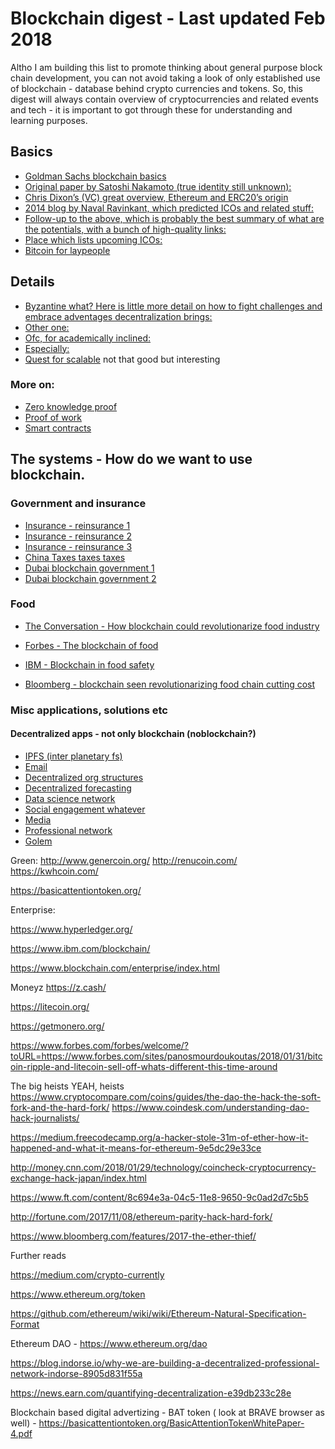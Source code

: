 # Blockchain digest - Last updated Feb 2018

Altho I am building this list to promote thinking about general purpose block chain development, you can not avoid taking a look of only established use of blockchain - database behind crypto currencies and tokens. So, this digest will always contain overview of cryptocurrencies and related events and tech - it is important to got through these for understanding and learning purposes.

## Basics

* [Goldman Sachs blockchain basics](http://www.goldmansachs.com/our-thinking/pages/blockchain/)
* [Original paper by Satoshi Nakamoto (true identity still unknown):](https://bitcoin.org/bitcoin.pdf)
* [Chris Dixon’s (VC) great overview, Ethereum and ERC20’s origin](https://medium.com/@cdixon/crypto-tokens-a-breakthrough-in-open-network-design-e600975be2ef)
* [2014 blog by Naval Ravinkant, which predicted ICOs and related stuff:](https://startupboy.com/2014/03/09/the-bitcoin-model-for-crowdfunding/)
* [Follow-up to the above, which is probably the best summary of what are the potentials, with a bunch of high-quality links:](https://medium.com/@balajis/thoughts-on-tokens-436109aabcbe)
* [Place which lists upcoming ICOs:](https://www.icoalert.com/)
* [Bitcoin for laypeople](https://gist.github.com/mafintosh/bd9e6d350ebf02441c9707c5f799d05b#file-bitcoin-for-laypeople-md)

## Details

* [Byzantine what? Here is little more detail on how to fight challenges and embrace adventages decentralization brings:](https://medium.com/@chrshmmmr/consensus-in-blockchain-systems-in-short-691fc7d1fefe)
* [Other one:](https://www.coindesk.com/short-guide-blockchain-consensus-protocols/)
* [Ofc, for academically inclined:](https://scholar.google.com/scholar?q=practical+byzantine+fault+tolerance+algorithm&hl=en&as_sdt=0&as_vis=1&oi=scholart&sa=X&ved=0ahUKEwjS94qlxsPVAhWEshQKHWX6C0UQgQMIJDAA)
* [Especially:](http://pmg.csail.mit.edu/papers/osdi99.pdf)
* [Quest for scalable](http://vukolic.com/iNetSec_2015.pdf) not that good but interesting

### More on:
* [Zero knowledge proof](https://en.wikipedia.org/wiki/Zero-knowledge_proof)
* [Proof of work](https://en.bitcoin.it/wiki/Proof_of_work)
* [Smart contracts](https://blockgeeks.com/guides/smart-contracts/)

## The systems - How do we want to use blockchain.

### Government and insurance

* [Insurance - reinsurance 1](https://www.allianz.com/en/press/news/commitment/sponsorship/161018-insurers-and-reinsurers-launch-blockchain-initiative-b3i/)
* [Insurance - reinsurance 2](https://www.allianz.com/en/press/news/commitment/sponsorship/170206_Blockchain-gains--international-scope/)
* [Insurance - reinsurance 3](http://www.agcs.allianz.com/about-us/news/blockchain-technology-successfully-piloted-by-allianz-risk-transfer-and-nephila-for-catastrophe-swap-/)
* [China Taxes taxes taxes](https://www.zerohedge.com/news/2017-08-06/will-china-use-blockchain-collect-taxes)
* [Dubai blockchain government 1](https://www.forbes.com/sites/suparnadutt/2017/12/18/dubai-sets-sights-on-becoming-the-worlds-first-blockchain-powered-government/#46f77dcc454b)
* [Dubai blockchain government 2](https://www.coindesk.com/dubai-land-department-launches-blockchain-real-estate-initiative/)


### Food

* [The Conversation - How blockchain could revolutionarize food industry](http://theconversation.com/how-blockchain-technology-could-transform-the-food-industry-89348)

* [Forbes - The blockchain of food](https://www.forbes.com/forbes/welcome/?toURL=https://www.forbes.com/sites/themixingbowl/2017/10/23/the-blockchain-of-food/)

* [IBM - Blockchain in food safety](https://www.ibm.com/blogs/blockchain/category/blockchain-in-food-safety/)

* [Bloomberg - blockchain seen revolutionarizing food chain cutting cost](https://www.bloomberg.com/news/articles/2017-12-07/blockchain-seen-revolutionizing-food-chain-cutting-costs)


### Misc applications, solutions etc

#### Decentralized apps - not only blockchain (noblockchain?)

* [IPFS (inter planetary fs)](https://ipfs.io/)
* [Email](http://labs.devana.rs/project/lemon-email/)
* [Decentralized org structures](https://aragon.one/)
* [Decentralized forecasting](http://www.augur.net/)
* [Data science network](https://numer.ai/)
* [Social engagement whatever](https://akasha.world/)
* [Media](https://steem.io/#intro-ex)
* [Professional network](https://indorse.io/)
* [Golem](https://golem.network/)

Green:
http://www.genercoin.org/
http://renucoin.com/
https://kwhcoin.com/


https://basicattentiontoken.org/ 

Enterprise:

https://www.hyperledger.org/

https://www.ibm.com/blockchain/

https://www.blockchain.com/enterprise/index.html

Moneyz
https://z.cash/

https://litecoin.org/

https://getmonero.org/

https://www.forbes.com/forbes/welcome/?toURL=https://www.forbes.com/sites/panosmourdoukoutas/2018/01/31/bitcoin-ripple-and-litecoin-sell-off-whats-different-this-time-around




The big heists
YEAH, heists
https://www.cryptocompare.com/coins/guides/the-dao-the-hack-the-soft-fork-and-the-hard-fork/
https://www.coindesk.com/understanding-dao-hack-journalists/

https://medium.freecodecamp.org/a-hacker-stole-31m-of-ether-how-it-happened-and-what-it-means-for-ethereum-9e5dc29e33ce

http://money.cnn.com/2018/01/29/technology/coincheck-cryptocurrency-exchange-hack-japan/index.html

https://www.ft.com/content/8c694e3a-04c5-11e8-9650-9c0ad2d7c5b5

http://fortune.com/2017/11/08/ethereum-parity-hack-hard-fork/

https://www.bloomberg.com/features/2017-the-ether-thief/


Further reads

https://medium.com/crypto-currently

https://www.ethereum.org/token

https://github.com/ethereum/wiki/wiki/Ethereum-Natural-Specification-Format

Ethereum DAO - https://www.ethereum.org/dao

https://blog.indorse.io/why-we-are-building-a-decentralized-professional-network-indorse-8905d831f55a

https://news.earn.com/quantifying-decentralization-e39db233c28e

Blockchain based digital advertizing - BAT token ( look at BRAVE browser as well) - https://basicattentiontoken.org/BasicAttentionTokenWhitePaper-4.pdf

